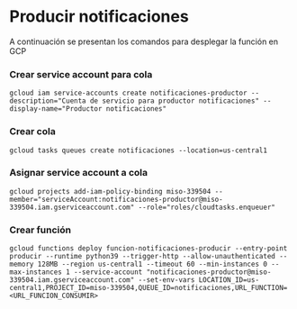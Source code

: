 # Producir notificaciones

A continuación se presentan los comandos para desplegar la función en GCP

### Crear service account para cola

`
gcloud iam service-accounts create notificaciones-productor --description="Cuenta de servicio para productor notificaciones" --display-name="Productor notificaciones"
`

### Crear cola

`
gcloud tasks queues create notificaciones --location=us-central1
`

### Asignar service account a cola

`
gcloud projects add-iam-policy-binding miso-339504 --member="serviceAccount:notificaciones-productor@miso-339504.iam.gserviceaccount.com" --role="roles/cloudtasks.enqueuer"
`

### Crear función

`
gcloud functions deploy funcion-notificaciones-producir --entry-point producir --runtime python39 --trigger-http --allow-unauthenticated --memory 128MB --region us-central1 --timeout 60 --min-instances 0 --max-instances 1 --service-account "notificaciones-productor@miso-339504.iam.gserviceaccount.com" --set-env-vars LOCATION_ID=us-central1,PROJECT_ID=miso-339504,QUEUE_ID=notificaciones,URL_FUNCTION=<URL_FUNCION_CONSUMIR>
`